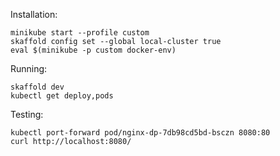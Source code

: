 Installation:
```
minikube start --profile custom
skaffold config set --global local-cluster true
eval $(minikube -p custom docker-env)
```

Running:
```
skaffold dev
kubectl get deploy,pods
```

Testing:
```
kubectl port-forward pod/nginx-dp-7db98cd5bd-bsczn 8080:80
curl http://localhost:8080/
```

